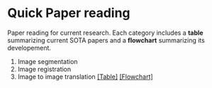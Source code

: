 # Quick Paper reading
Paper reading for current research. Each category includes a **table** summarizing current SOTA papers and a **flowchart** summarizing its developement.
1. Image segmentation
2. Image registration
3. Image to image translation [[Table]](./image_to_image_translation/image_to_image_translation.md) [[Flowchart]](./image_to_image_translation/flowchart.md)
